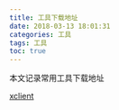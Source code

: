 ```yaml
---
title: 工具下载地址
date: 2018-03-13 18:01:31
categories: 工具
tags: 工具
toc: true
---
```

本文记录常用工具下载地址

<!--more-->

[xclient](http://xclient.info/s/cornerstone.html?_=74d8fe1bd364c1684fb6797602864a6a)
